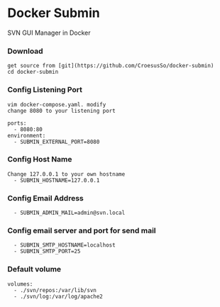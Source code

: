 Docker Submin
=================

SVN GUI Manager in Docker 

### Download ###
    get source from [git](https://github.com/CroesusSo/docker-submin)
    cd docker-submin

### Config Listening Port ###
    vim docker-compose.yaml. modify
    change 8080 to your listening port

    ports:
      - 8080:80 
    environment:
      - SUBMIN_EXTERNAL_PORT=8080 

### Config Host Name ####
    Change 127.0.0.1 to your own hostname
      - SUBMIN_HOSTNAME=127.0.0.1

### Config Email Address ###
      - SUBMIN_ADMIN_MAIL=admin@svn.local

### Config email server and port for send mail ###
      - SUBMIN_SMTP_HOSTNAME=localhost
      - SUBMIN_SMTP_PORT=25

### Default volume ###
    volumes:
      - ./svn/repos:/var/lib/svn
      - ./svn/log:/var/log/apache2


